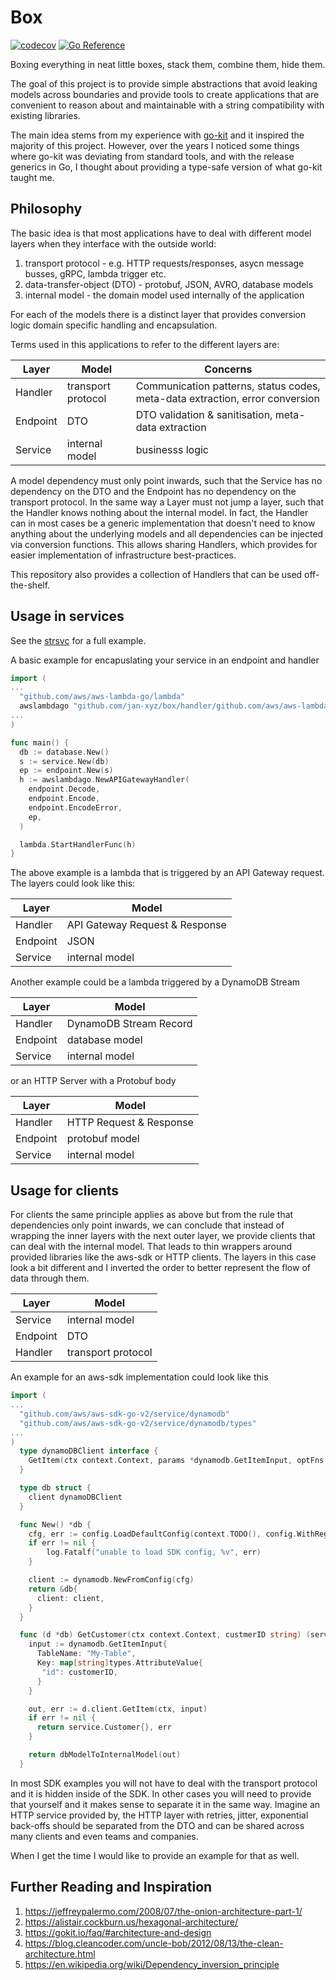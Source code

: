# Box

[![codecov](https://codecov.io/gh/jan-xyz/box/branch/main/graph/badge.svg?token=261hqevLHY)](https://codecov.io/gh/jan-xyz/box)
[![Go Reference](https://pkg.go.dev/badge/github.com/jan-xyz/box.svg)](https://pkg.go.dev/github.com/jan-xyz/box)

Boxing everything in neat little boxes, stack them, combine them, hide them.

The goal of this project is to provide simple abstractions that avoid leaking
models across boundaries and provide tools to create applications that are convenient
to reason about and maintainable with a string compatibility with existing libraries.

The main idea stems from my experience with [go-kit](https://github.com/go-kit/kit)
and it inspired the majority of this project. However, over the years I noticed
some things where go-kit was deviating from standard tools, and with the release
generics in Go, I thought about providing a type-safe version of what go-kit taught
me.

## Philosophy

The basic idea is that most applications have to deal with different model layers
when they interface with the outside world:

1. transport protocol - e.g. HTTP requests/responses, asycn message busses,
  gRPC, lambda trigger etc.
1. data-transfer-object (DTO) - protobuf, JSON, AVRO, database models
1. internal model - the domain model used internally of the application

For each of the models there is a distinct layer that provides conversion logic
domain specific handling and encapsulation.

Terms used in this applications to refer to the different layers are:

| Layer | Model | Concerns |
|-------|--------|---------|
| Handler | transport protocol | Communication patterns, status codes, meta-data extraction, error conversion |
| Endpoint | DTO | DTO validation & sanitisation, meta-data extraction |
| Service | internal model | businesss logic |

A model dependency must only point inwards, such that the Service has no dependency
on the DTO and the Endpoint has no dependency on the transport protocol. In the
same way a Layer must not jump a layer, such that the Handler knows nothing about
the internal model. In fact, the Handler can in most cases be a generic implementation
that doesn't need to know anything about the underlying models and all dependencies
can be injected via conversion functions. This allows sharing Handlers, which
provides for easier implementation of infrastructure best-practices.

This repository also provides a collection of Handlers that can be used off-the-shelf.

## Usage in services

See the [strsvc](./example/strsvc/) for a full example.

A basic example for encapuslating your service in an endpoint and handler

```go
import (
...
  "github.com/aws/aws-lambda-go/lambda"
  awslambdago "github.com/jan-xyz/box/handler/github.com/aws/aws-lambda-go"
...
)

func main() {
  db := database.New()
  s := service.New(db)
  ep := endpoint.New(s)
  h := awslambdago.NewAPIGatewayHandler(
    endpoint.Decode,
    endpoint.Encode,
    endpoint.EncodeError,
    ep,
  )

  lambda.StartHandlerFunc(h)
}
```

The above example is a lambda that is triggered by an API Gateway request. The layers
could look like this:

| Layer | Model |
|-------|-------|
| Handler | API Gateway Request & Response |
| Endpoint | JSON |
| Service | internal model |

Another example could be a lambda triggered by a DynamoDB Stream

 Layer | Model |
|-------|--------|
| Handler | DynamoDB Stream Record |
| Endpoint | database model |
| Service | internal model |

or an HTTP Server with a Protobuf body

| Layer | Model |
|-------|--------|
| Handler | HTTP Request & Response |
| Endpoint | protobuf model |
| Service | internal model |

## Usage for clients

For clients the same principle applies as above but from the rule
that dependencies only point inwards, we can conclude that instead of wrapping
the inner layers with the next outer layer, we provide clients that can deal
with the internal model. That leads to thin wrappers around provided libraries
like the aws-sdk or HTTP clients. The layers in this case look a bit different
and I inverted the order to better represent the flow of data through them.

| Layer | Model |
|-------|-------|
| Service | internal model | businesss logic |
| Endpoint | DTO | DTO validation & sanitisation, meta-data extraction |
| Handler | transport protocol | Communication patterns, status codes, meta-data extraction, error conversion |

An example for an aws-sdk implementation could look like this

```go
import (
...
  "github.com/aws/aws-sdk-go-v2/service/dynamodb"
  "github.com/aws/aws-sdk-go-v2/service/dynamodb/types"
...
)
  type dynamoDBClient interface {
    GetItem(ctx context.Context, params *dynamodb.GetItemInput, optFns ...func(*dynamodb.Options)) (*dynamodb.GetItemOutput, error)
  }

  type db struct {
    client dynamoDBClient
  }

  func New() *db {
    cfg, err := config.LoadDefaultConfig(context.TODO(), config.WithRegion("us-west-2"))
    if err != nil {
        log.Fatalf("unable to load SDK config, %v", err)
    }

    client := dynamodb.NewFromConfig(cfg)
    return &db{
      client: client, 
    }
  }

  func (d *db) GetCustomer(ctx context.Context, custmerID string) (service.Customer, error) {
    input := dynamodb.GetItemInput{
      TableName: "My-Table",
      Key: map[string]types.AttributeValue{
       "id": customerID,
      }
    }

    out, err := d.client.GetItem(ctx, input)
    if err != nil {
      return service.Customer{}, err
    }

    return dbModelToInternalModel(out)
  }
```

In most SDK examples you will not have to deal with the transport protocol and it
is hidden inside of the SDK. In other cases you will need to provide that yourself
and it makes sense to separate it in the same way. Imagine an HTTP service provided
by, the HTTP layer with retries, jitter, exponential back-offs should be separated
from the DTO and can be shared across many clients and even teams and companies.

When I get the time I would like to provide an example for that as well.

## Further Reading and Inspiration

1. <https://jeffreypalermo.com/2008/07/the-onion-architecture-part-1/>
1. <https://alistair.cockburn.us/hexagonal-architecture/>
1. <https://gokit.io/faq/#architecture-and-design>
1. <https://blog.cleancoder.com/uncle-bob/2012/08/13/the-clean-architecture.html>
1. <https://en.wikipedia.org/wiki/Dependency_inversion_principle>

